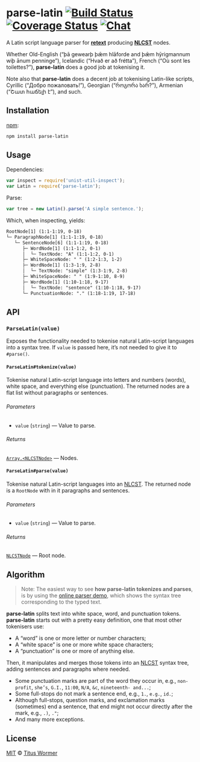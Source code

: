 # parse-latin [![Build Status][travis-badge]][travis] [![Coverage Status][codecov-badge]][codecov] [![Chat][chat-badge]][chat]

A Latin script language parser for [**retext**][retext] producing
[**NLCST**][nlcst] nodes.

Whether Old-English (“þā gewearþ þǣm hlāforde and þǣm hȳrigmannum wiþ
ānum penninge”), Icelandic (“Hvað er að frétta”), French (“Où sont
les toilettes?”), **parse-latin** does a good job at tokenising it.

Note also that **parse-latin** does a decent job at tokenising
Latin-like scripts, Cyrillic (“Добро пожаловать!”), Georgian (“როგორა
ხარ?”), Armenian (“Շատ հաճելի է”), and such.

## Installation

[npm][]:

```bash
npm install parse-latin
```

## Usage

Dependencies:

```javascript
var inspect = require('unist-util-inspect');
var Latin = require('parse-latin');
```

Parse:

```javascript
var tree = new Latin().parse('A simple sentence.');
```

Which, when inspecting, yields:

```txt
RootNode[1] (1:1-1:19, 0-18)
└─ ParagraphNode[1] (1:1-1:19, 0-18)
   └─ SentenceNode[6] (1:1-1:19, 0-18)
      ├─ WordNode[1] (1:1-1:2, 0-1)
      │  └─ TextNode: "A" (1:1-1:2, 0-1)
      ├─ WhiteSpaceNode: " " (1:2-1:3, 1-2)
      ├─ WordNode[1] (1:3-1:9, 2-8)
      │  └─ TextNode: "simple" (1:3-1:9, 2-8)
      ├─ WhiteSpaceNode: " " (1:9-1:10, 8-9)
      ├─ WordNode[1] (1:10-1:18, 9-17)
      │  └─ TextNode: "sentence" (1:10-1:18, 9-17)
      └─ PunctuationNode: "." (1:18-1:19, 17-18)
```

## API

### `ParseLatin(value)`

Exposes the functionality needed to tokenise natural Latin-script
languages into a syntax tree.
If `value` is passed here, it’s not needed to give it to `#parse()`.

#### `ParseLatin#tokenize(value)`

Tokenise natural Latin-script language into letters and numbers (words),
white space, and everything else (punctuation).  The returned nodes
are a flat list without paragraphs or sentences.

###### Parameters

*   `value` (`string`) — Value to parse.

###### Returns

[`Array.<NLCSTNode>`][nlcst] — Nodes.

#### `ParseLatin#parse(value)`

Tokenise natural Latin-script languages into an [NLCST][nlcst].
The returned node is a `RootNode` with in it paragraphs and sentences.

###### Parameters

*   `value` (`string`) — Value to parse.

###### Returns

[`NLCSTNode`][nlcst] — Root node.

## Algorithm

> Note: The easiest way to see **how parse-latin tokenizes and parses**,
> is by using the [online parser demo](https://wooorm.github.io/parse-latin),
> which shows the syntax tree corresponding to the typed text.

**parse-latin** splits text into white space, word, and punctuation
tokens.  **parse-latin** starts out with a pretty easy definition,
one that most other tokenisers use:

*   A “word” is one or more letter or number characters;
*   A “white space” is one or more white space characters;
*   A “punctuation” is one or more of anything else.

Then, it manipulates and merges those tokens into an [NLCST][]
syntax tree, adding sentences and paragraphs where needed.

*   Some punctuation marks are part of the word they occur in, e.g.,
    `non-profit`, `she’s`, `G.I.`, `11:00`, `N/A`, `&c`,
    `nineteenth- and...`;
*   Some full-stops do not mark a sentence end, e.g., `1.`, `e.g.`,
    `id.`;
*   Although full-stops, question marks, and exclamation marks
    (sometimes) end a sentence, that end might not occur directly
    after the mark, e.g., `.)`, `."`;
*   And many more exceptions.

## License

[MIT][license] © [Titus Wormer][author]

<!-- Definitions -->

[travis-badge]: https://img.shields.io/travis/wooorm/parse-latin.svg

[travis]: https://travis-ci.org/wooorm/parse-latin

[codecov-badge]: https://img.shields.io/codecov/c/github/wooorm/parse-latin.svg

[codecov]: https://codecov.io/github/wooorm/parse-latin

[chat-badge]: https://img.shields.io/gitter/room/wooorm/retext.svg

[chat]: https://gitter.im/wooorm/retext

[npm]: https://docs.npmjs.com/cli/install

[license]: LICENSE

[author]: http://wooorm.com

[retext]: https://github.com/wooorm/retext

[nlcst]: https://github.com/wooorm/nlcst

